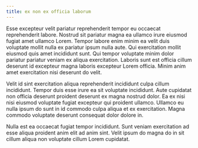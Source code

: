 ```yaml
---
title: ex non ex officia laborum
---
```


Esse excepteur velit pariatur reprehenderit tempor eu occaecat reprehenderit labore. Nostrud sit pariatur magna ea ullamco irure eiusmod fugiat amet ullamco Lorem. Tempor labore enim minim ea velit duis voluptate mollit nulla ex pariatur ipsum nulla aute. Qui exercitation mollit eiusmod quis amet incididunt sunt. Qui tempor voluptate minim dolor pariatur pariatur veniam ex aliqua exercitation. Laboris sunt est officia cillum deserunt id excepteur magna laboris excepteur Lorem officia. Minim anim amet exercitation nisi deserunt do velit.

Velit id sint exercitation aliqua reprehenderit incididunt culpa cillum incididunt. Tempor duis esse irure ea sit voluptate incididunt. Aute cupidatat non officia deserunt proident deserunt ex magna nostrud dolor. Ea ex nisi nisi eiusmod voluptate fugiat excepteur qui proident ullamco. Ullamco eu nulla ipsum do sunt in id commodo culpa aliqua et ex exercitation. Magna commodo voluptate deserunt consequat dolor dolore in.

Nulla est ea occaecat fugiat tempor incididunt. Sunt veniam exercitation ad esse aliqua proident anim elit ad anim sint. Velit ipsum do magna do in sit cillum aliqua non voluptate cillum Lorem cupidatat.